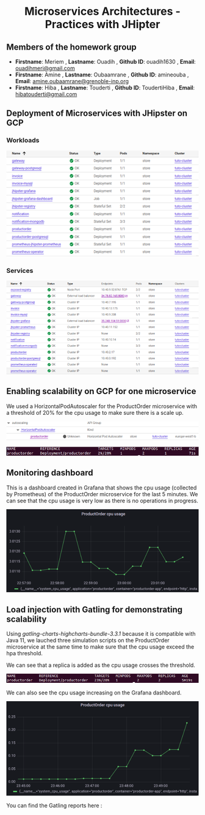 <h1 align="center">
  <br>
  Microservices Architectures - Practices with JHipter 
  <br>
</h1>


## Members of the homework group

- **Firstname**: Meriem , **Lastname**: Ouadih , **Github ID**: ouadih1630 , **Email**: ouadihmeri@gmail.com
- **Firstname**: Amine , **Lastname**: Oubaamrane , **Github ID**: amineouba , **Email**: amine.oubaamrane@grenoble-inp.org
- **Firstname**: Hiba , **Lastname**: Touderti , **Github ID**: ToudertiHiba , **Email**: hibatouderti@gmail.com

## Deployment of Microservices with JHipster on GCP

### Workloads

![screenshot](screenshots/workloads.png)

### Services

![screenshot](screenshots/services.png)

## Enabling scalability on GCP for one microservice

We used a HorizontalPodAutoscaler for the ProductOrder microservice with a threshold of 20% for the cpu usage to make sure there is a scale up.

![screenshot](screenshots/hpa.png)

![screenshot](screenshots/enabling_scalability.png)

## Monitoring dashboard

This is a dashboard created in Grafana that shows the cpu usage (collected by Prometheus) of the ProductOrder microservice for the last 5 minutes. We can see that the cpu usage is very low as there is no operations in progress. 

![screenshot](screenshots/dashboard_before.png)


##  Load injection with Gatling for demonstrating scalability

Using *gatling-charts-highcharts-bundle-3.3.1* because it is compatible with Java 11, we lauched three simulation scripts on the ProductOrder microservice at the same time to make sure that the cpu usage exceed the hpa threshold.

We can see that a replica is added as the cpu usage crosses the threshold.

![screenshot](screenshots/scale_up.png)

We can also see the cpu usage increasing on the Grafana dashboard.

![screenshot](screenshots/dashboard_after.png)

You can find the Gatling reports here : 
